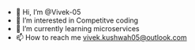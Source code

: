 - 👋 Hi, I’m @Vivek-05
- 👀 I’m interested in Competitve coding
- 🌱 I’m currently learning microservices
- 📫 How to reach me vivek.kushwah05@outlook.com

<!---
Vivek-05/Vivek-05 is a ✨ special ✨ repository because its `README.md` (this file) appears on your GitHub profile.
You can click the Preview link to take a look at your changes.
--->
